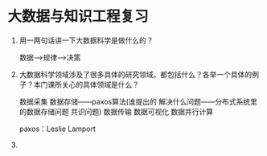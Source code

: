 # 大数据与知识工程复习

1. 用一两句话讲一下大数据科学是做什么的？

   数据—>规律—>决策

2. 大数据科学领域涉及了很多具体的研究领域。都包括什么？各举一个具体的例子？本门课所关心的具体领域是什么？

   数据采集 数据存储——paxos算法(谁提出的 解决什么问题——分布式系统里的数据存储问题 共识问题) 数据传输 数据可视化 数据并行计算

   paxos：Leslie Lamport

3. 

